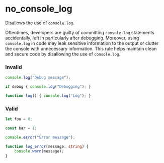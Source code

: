 # no_console_log

Disallows the use of `console.log`.

Oftentimes, developers are guilty of committing `console.log` statements accidentally, left in particularly after debugging. Moreover, using `console.log` in code may leak sensitive information to the output or clutter the console with unnecessary information. This rule helps maintain clean and secure code by disallowing the use of `console.log`.

### Invalid

```typescript
console.log("Debug message");

if debug { console.log("Debugging"); }

function log() { console.log("Log"); }
```

### Valid

```typescript
let foo = 0;

const bar = 1;

console.error("Error message");

function log_error(message: string) {
    console.warn(message);
}
```
